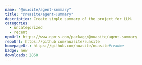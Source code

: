 ```yaml
---
name: "@nuasite/agent-summary"
title: "@nuasite/agent-summary"
description: Create simple summary of the project for LLM.
categories:
  - uncategorized
  - recent
npmUrl: https://www.npmjs.com/package/@nuasite/agent-summary
repoUrl: https://github.com/nuasite/nuasite
homepageUrl: https://github.com/nuasite/nuasite#readme
badge: new
downloads: 2860
---
```

